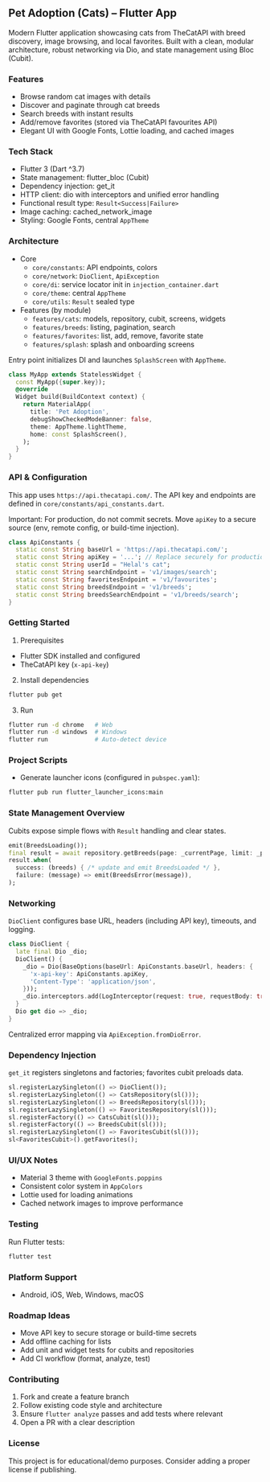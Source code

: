 ## Pet Adoption (Cats) – Flutter App

Modern Flutter application showcasing cats from TheCatAPI with breed discovery, image browsing, and local favorites. Built with a clean, modular architecture, robust networking via Dio, and state management using Bloc (Cubit).

### Features
- Browse random cat images with details
- Discover and paginate through cat breeds
- Search breeds with instant results
- Add/remove favorites (stored via TheCatAPI favourites API)
- Elegant UI with Google Fonts, Lottie loading, and cached images

### Tech Stack
- Flutter 3 (Dart ^3.7)
- State management: flutter_bloc (Cubit)
- Dependency injection: get_it
- HTTP client: dio with interceptors and unified error handling
- Functional result type: `Result<Success|Failure>`
- Image caching: cached_network_image
- Styling: Google Fonts, central `AppTheme`

### Architecture
- Core
  - `core/constants`: API endpoints, colors
  - `core/network`: `DioClient`, `ApiException`
  - `core/di`: service locator init in `injection_container.dart`
  - `core/theme`: central `AppTheme`
  - `core/utils`: `Result` sealed type
- Features (by module)
  - `features/cats`: models, repository, cubit, screens, widgets
  - `features/breeds`: listing, pagination, search
  - `features/favorites`: list, add, remove, favorite state
  - `features/splash`: splash and onboarding screens

Entry point initializes DI and launches `SplashScreen` with `AppTheme`.

```12:24:lib/main.dart
class MyApp extends StatelessWidget {
  const MyApp({super.key});
  @override
  Widget build(BuildContext context) {
    return MaterialApp(
      title: 'Pet Adoption',
      debugShowCheckedModeBanner: false,
      theme: AppTheme.lightTheme,
      home: const SplashScreen(),
    );
  }
}
```

### API & Configuration
This app uses `https://api.thecatapi.com/`. The API key and endpoints are defined in `core/constants/api_constants.dart`.

Important: For production, do not commit secrets. Move `apiKey` to a secure source (env, remote config, or build-time injection).

```1:13:lib/core/constants/api_constants.dart
class ApiConstants {
  static const String baseUrl = 'https://api.thecatapi.com/';
  static const String apiKey = '...'; // Replace securely for production
  static const String userId = "Helal's cat";
  static const String searchEndpoint = 'v1/images/search';
  static const String favoritesEndpoint = 'v1/favourites';
  static const String breedsEndpoint = 'v1/breeds';
  static const String breedsSearchEndpoint = 'v1/breeds/search';
}
```

### Getting Started
1) Prerequisites
- Flutter SDK installed and configured
- TheCatAPI key (`x-api-key`)

2) Install dependencies
```bash
flutter pub get
```

3) Run
```bash
flutter run -d chrome   # Web
flutter run -d windows  # Windows
flutter run             # Auto-detect device
```

### Project Scripts
- Generate launcher icons (configured in `pubspec.yaml`):
```bash
flutter pub run flutter_launcher_icons:main
```

### State Management Overview
Cubits expose simple flows with `Result` handling and clear states.

```18:39:lib/features/breeds/presentation/cubit/breeds_cubit.dart
emit(BreedsLoading());
final result = await repository.getBreeds(page: _currentPage, limit: _pageSize);
result.when(
  success: (breeds) { /* update and emit BreedsLoaded */ },
  failure: (message) => emit(BreedsError(message)),
);
```

### Networking
`DioClient` configures base URL, headers (including API key), timeouts, and logging.

```4:29:lib/core/network/dio_client.dart
class DioClient {
  late final Dio _dio;
  DioClient() {
    _dio = Dio(BaseOptions(baseUrl: ApiConstants.baseUrl, headers: {
      'x-api-key': ApiConstants.apiKey,
      'Content-Type': 'application/json',
    }));
    _dio.interceptors.add(LogInterceptor(request: true, requestBody: true, responseBody: true, error: true));
  }
  Dio get dio => _dio;
}
```

Centralized error mapping via `ApiException.fromDioError`.

### Dependency Injection
`get_it` registers singletons and factories; favorites cubit preloads data.

```12:28:lib/core/di/injection_container.dart
sl.registerLazySingleton(() => DioClient());
sl.registerLazySingleton(() => CatsRepository(sl()));
sl.registerLazySingleton(() => BreedsRepository(sl()));
sl.registerLazySingleton(() => FavoritesRepository(sl()));
sl.registerFactory(() => CatsCubit(sl()));
sl.registerFactory(() => BreedsCubit(sl()));
sl.registerLazySingleton(() => FavoritesCubit(sl()));
sl<FavoritesCubit>().getFavorites();
```

### UI/UX Notes
- Material 3 theme with `GoogleFonts.poppins`
- Consistent color system in `AppColors`
- Lottie used for loading animations
- Cached network images to improve performance

### Testing
Run Flutter tests:
```bash
flutter test
```

### Platform Support
- Android, iOS, Web, Windows, macOS

### Roadmap Ideas
- Move API key to secure storage or build-time secrets
- Add offline caching for lists
- Add unit and widget tests for cubits and repositories
- Add CI workflow (format, analyze, test)

### Contributing
1. Fork and create a feature branch
2. Follow existing code style and architecture
3. Ensure `flutter analyze` passes and add tests where relevant
4. Open a PR with a clear description

### License
This project is for educational/demo purposes. Consider adding a proper license if publishing.
